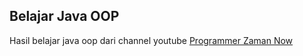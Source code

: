 ## Belajar Java OOP

Hasil belajar java oop dari channel youtube [Programmer Zaman Now](https://www.youtube.com/c/ProgrammerZamanNow)